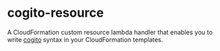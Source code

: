 # cogito-resource

A CloudFormation custom resource lambda handler that enables you to write [cogito](https://github.com/localytics/libcogito) syntax in your CloudFormation templates.
